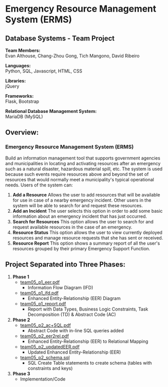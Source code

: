 # Emergency Resource Management System (ERMS)
## Database Systems - Team Project

**Team Members:**  
Evan Althouse, Chang-Zhou Gong, Tich Mangono, David Ribeiro 

**Languages:**  
Python, SQL, Javascript, HTML, CSS

**Libraries:**  
jQuery

**Frameworks:**  
Flask, Bootstrap

**Relational Database Management System:**  
MariaDB (MySQL)


## Overview:

### Emergency Resource Management System (ERMS)
Build an information management tool that supports government agencies and municipalities in locating and activating resources after an emergency such as a natural disaster, hazardous material spill, etc. The system is used because such events require resources above and beyond the set of resources that would normally meet a municipality's typical operational needs. Users of the system can:

1. **Add a Resource** Allows the user to add resources that will be available for use in case of a nearby emergency incident. Other users in the system will be able to search for and request these resources. 
2. **Add an Incident** The user selects this option in order to add some basic information about an emergency incident that has just occurred. 
3. **Search for Resources** This option allows the user to search for and request available resources in the case of an emergency. 
4. **Resource Status** This option allows the user to view currently deployed resources and manage resource requests that she has sent or received. 
5. **Resource Report** This option shows a summary report of all the user's resources grouped by their primary Emergency Support Function. 


## Project Separated into Three Phases: 

1. **Phase 1**  
    * [team05_p1_eer.pdf](Phase%201/team05_p1_eer.pdf)  
      * Information Flow Diagram (IFD)
    * [team05_p1_ifd.pdf](Phase%201/team05_p1_ifd.pdf)  
      * Enhanced Entity-Relationship (EER) Diagram
    * [team05_p1_report.pdf](Phase%201/team05_p1_report.pdf)
      * Report with Data Types, Business Logic Constraints, Task Decomposition (TD) & Abstract Code (AC)
2. **Phase 2**
    * [team05_p2_ac+SQL.pdf](Phase%202/team05_p2_ac+SQL.pdf)
      * Abstract Code with in-line SQL queries added
    * [team05_p2_eer2rel.pdf](Phase%202/team05_p2_eer2rel.pdf)
      * Enhanced Entity-Relationship (EER) to Relational Mapping
    * [team05_p2_updatedEER.pdf](Phase%202/team05_p2_updatedEER.pdf)
      * Updated Enhanced Entity-Relationship (EER)
    * [team05_p2_schema.sql](Phase%202/team05_p2_schema.sql)
      * SQL Create Table statements to create schema (tables with constraints and keys)
3. **Phase 3**
    * Implementation/Code
